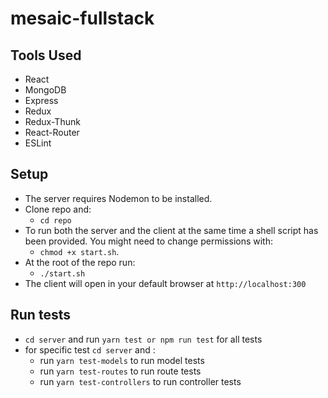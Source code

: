 # mesaic-fullstack

## Tools Used
* React
* MongoDB
* Express
* Redux
* Redux-Thunk
* React-Router
* ESLint

## Setup

- The server requires Nodemon to be installed. 
- Clone repo and:
  - `cd repo`
- To run both the server and the client at the same time a shell script has been provided. You might need to change permissions with:
  - `chmod +x start.sh`.
- At the root of the repo run:
  - `./start.sh`
- The client will open in your default browser at `http://localhost:300`


## Run tests

- `cd server` and run `yarn test or npm run test` for all tests
- for specific test `cd server` and :
  * run `yarn test-models` to run model tests
  * run `yarn test-routes` to run route tests
  * run `yarn test-controllers` to run controller tests
